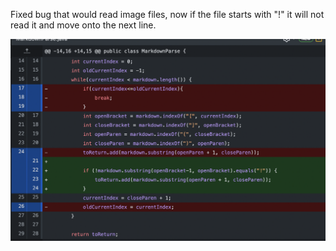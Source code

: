 Fixed bug that would read image files, now if the file starts with "!" it will not read it and move onto the next line.

![image](commit1.png)